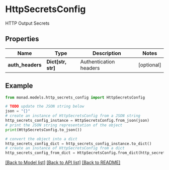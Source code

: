 # HttpSecretsConfig

HTTP Output Secrets

## Properties

Name | Type | Description | Notes
------------ | ------------- | ------------- | -------------
**auth_headers** | **Dict[str, str]** | Authentication headers | [optional] 

## Example

```python
from monad.models.http_secrets_config import HttpSecretsConfig

# TODO update the JSON string below
json = "{}"
# create an instance of HttpSecretsConfig from a JSON string
http_secrets_config_instance = HttpSecretsConfig.from_json(json)
# print the JSON string representation of the object
print(HttpSecretsConfig.to_json())

# convert the object into a dict
http_secrets_config_dict = http_secrets_config_instance.to_dict()
# create an instance of HttpSecretsConfig from a dict
http_secrets_config_from_dict = HttpSecretsConfig.from_dict(http_secrets_config_dict)
```
[[Back to Model list]](../README.md#documentation-for-models) [[Back to API list]](../README.md#documentation-for-api-endpoints) [[Back to README]](../README.md)


